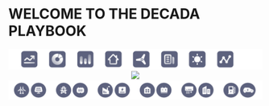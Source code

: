 
#  WELCOME TO THE DECADA PLAYBOOK

<!--
|<p> <font size = "80" face="arial" color="grey">Arial - DECADA PLAYBOOK</font></p> |
|:---------------------------------------------------------------------------:|

<center><font size ="80"><bold>DECADA PlayBook</bold></font></center>
-->

<div align=center>
<img width="900" src="./images/TOPBAR.png"/>
</div>
<div align=center>
<img width="900" src="./images/decada_home.png"/>
</div>

<div align=center>
<img width="900" src="./images/BOTTOMBAR.png"/>
</DIV>
<DIV>
<!--
//<img width="237" src="./images/city.png"/>
//<img width="237" src="./images/industry2.png"/>
<img width="237" src="./images/mobility.png"/>
<img width="237" src="./images/city.png"/>
<img width="237" src="./images/energy.png"/>
<img width="237" src="./images/BUILDING.png"/>
</div> -->

<!--
//<img width="237" src="./images/city.png"/>
//<img width="237" src="./images/industry2.png"/>
<img width="237" src="./images/mobility.png"/>
-->